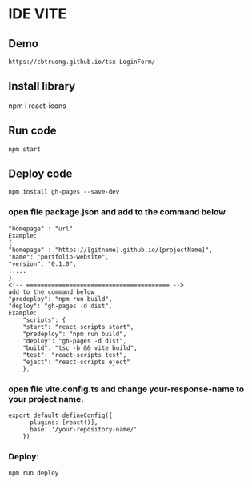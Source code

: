 # IDE VITE


## Demo
    https://cbtruong.github.io/tsx-LoginForm/

## Install library
  npm i react-icons
## Run code 
    npm start
## Deploy code
    npm install gh-pages --save-dev
### open file package.json and add to the command below

    "homepage" : "url"
    Example:
    {
    "homepage" : "https://[gitname].github.io/[projectName]",
    "name": "portfolio-website",
    "version": "0.1.0",
    .....
    }
    <!-- ======================================== -->
    add to the command below
    "predeploy": "npm run build",
    "deploy": "gh-pages -d dist",
    Example:
        "scripts": {
        "start": "react-scripts start",
        "predeploy": "npm run build",
        "deploy": "gh-pages -d dist",
        "build": "tsc -b && vite build",
        "test": "react-scripts test",
        "eject": "react-scripts eject"
        },
### open file vite.config.ts and change your-response-name to your project name.
    export default defineConfig({
          plugins: [react()],
          base: '/your-repository-name/'
        })
### Deploy: 
    npm run deploy
